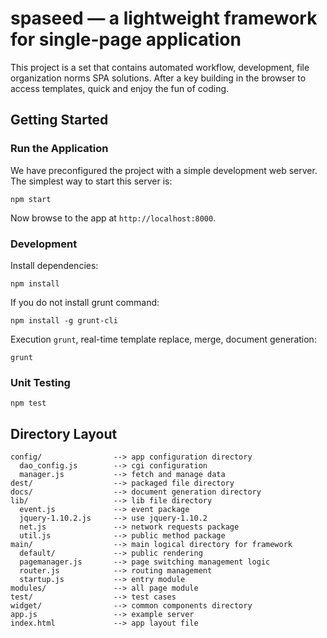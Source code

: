 # spaseed —  a lightweight framework for single-page application

This project is a set that contains automated workflow, development, file organization norms SPA solutions. After a key building in the browser to access templates, quick and enjoy the fun of coding.

## Getting Started

### Run the Application

We have preconfigured the project with a simple development web server.  The simplest way to start
this server is:

```
npm start
```

Now browse to the app at `http://localhost:8000`.

### Development

Install dependencies:

```
npm install
```

If you do not install grunt command:

```
npm install -g grunt-cli
```

Execution `grunt`, real-time template replace, merge, document generation:

```
grunt
```

### Unit Testing

```
npm test
```

## Directory Layout

    config/                --> app configuration directory
      dao_config.js        --> cgi configuration
      manager.js           --> fetch and manage data
    dest/                  --> packaged file directory
    docs/                  --> document generation directory
    lib/                   --> lib file directory
      event.js             --> event package
      jquery-1.10.2.js     --> use jquery-1.10.2
      net.js               --> network requests package
      util.js              --> public method package
    main/                  --> main logical directory for framework
      default/             --> public rendering
      pagemanager.js       --> page switching management logic
      router.js            --> routing management
      startup.js           --> entry module
    modules/               --> all page module
    test/                  --> test cases
    widget/                --> common components directory
    app.js                 --> example server
    index.html             --> app layout file 
  


